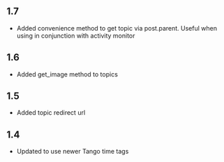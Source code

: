 ## 1.7
* Added convenience method to get topic via post.parent. Useful when using in conjunction with activity monitor

## 1.6
* Added get_image method to topics

## 1.5
* Added topic redirect url

## 1.4
* Updated to use newer Tango time tags


